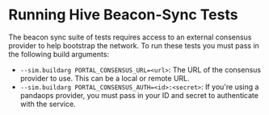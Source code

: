 # Running Hive Beacon-Sync Tests

The beacon sync suite of tests requires access to an external consensus provider to help bootstrap the network. To run these tests you must pass in the following build arguments:

- `--sim.buildarg PORTAL_CONSENSUS_URL=<url>`: The URL of the consensus provider to use. This can be a local or remote URL.
- `--sim.buildarg PORTAL_CONSENSUS_AUTH=<id>:<secret>`: If you're using a pandaops provider, you must pass in your ID and secret to authenticate with the service.
